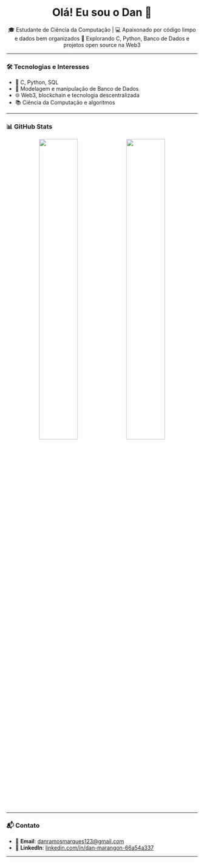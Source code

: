 <h1 align="center">Olá! Eu sou o Dan 👋</h1>

<p align="center">
🎓 Estudante de Ciência da Computação | 💻 Apaixonado por código limpo e dados bem organizados  
🚀 Explorando C, Python, Banco de Dados e projetos open source na Web3
</p>

---

### 🛠️ Tecnologias e Interesses
- 📌 C, Python, SQL
- 💾 Modelagem e manipulação de Banco de Dados
- 🌐 Web3, blockchain e tecnologia descentralizada
- 📚 Ciência da Computação e algoritmos

---

### 📊 GitHub Stats

<p align="center">
  <img src="https://github-readme-stats.vercel.app/api?username=DanMarangon&show_icons=true&theme=github_dark&hide_border=true" width="45%" />
  <img src="https://github-readme-stats.vercel.app/api/top-langs/?username=DanMarangon&layout=compact&theme=github_dark&hide_border=true" width="45%" />
</p>

---

### 📬 Contato

- 📧 **Email**: [danramosmarques123@gmail.com](mailto:danramosmarques123@gmail.com)  
- 💼 **LinkedIn**: [linkedin.com/in/dan-marangon-66a54a337](https://www.linkedin.com/in/dan-marangon-66a54a337)

---



